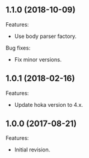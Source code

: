 ## 1.1.0 (2018-10-09)

Features:

  - Use body parser factory.
  
Bug fixes:

  - Fix minor versions.

  
## 1.0.1 (2018-02-16)

Features:
  - Update hoka version to 4.x.
  
## 1.0.0 (2017-08-21)

Features:
  - Initial  revision.
  
<!--
	Markdown
	Copyright 2017-2018 IS2T. All rights reserved.
	For demonstration purpose only.
	IS2T PROPRIETARY. Use is subject to license terms.
-->